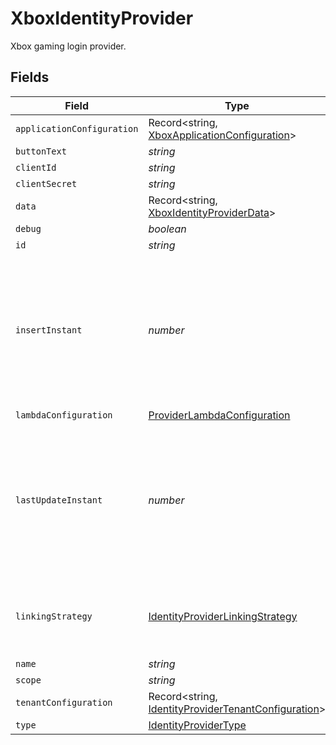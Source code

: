 # XboxIdentityProvider

Xbox gaming login provider.


## Fields

| Field                                                                                                             | Type                                                                                                              | Required                                                                                                          | Description                                                                                                       | Example                                                                                                           |
| ----------------------------------------------------------------------------------------------------------------- | ----------------------------------------------------------------------------------------------------------------- | ----------------------------------------------------------------------------------------------------------------- | ----------------------------------------------------------------------------------------------------------------- | ----------------------------------------------------------------------------------------------------------------- |
| `applicationConfiguration`                                                                                        | Record<string, [XboxApplicationConfiguration](../../models/shared/xboxapplicationconfiguration.md)>               | :heavy_minus_sign:                                                                                                | N/A                                                                                                               |                                                                                                                   |
| `buttonText`                                                                                                      | *string*                                                                                                          | :heavy_minus_sign:                                                                                                | N/A                                                                                                               |                                                                                                                   |
| `clientId`                                                                                                        | *string*                                                                                                          | :heavy_minus_sign:                                                                                                | N/A                                                                                                               |                                                                                                                   |
| `clientSecret`                                                                                                    | *string*                                                                                                          | :heavy_minus_sign:                                                                                                | N/A                                                                                                               |                                                                                                                   |
| `data`                                                                                                            | Record<string, [XboxIdentityProviderData](../../models/shared/xboxidentityproviderdata.md)>                       | :heavy_minus_sign:                                                                                                | N/A                                                                                                               |                                                                                                                   |
| `debug`                                                                                                           | *boolean*                                                                                                         | :heavy_minus_sign:                                                                                                | N/A                                                                                                               |                                                                                                                   |
| `id`                                                                                                              | *string*                                                                                                          | :heavy_minus_sign:                                                                                                | N/A                                                                                                               |                                                                                                                   |
| `insertInstant`                                                                                                   | *number*                                                                                                          | :heavy_minus_sign:                                                                                                | The number of milliseconds since the unix epoch: January 1, 1970 00:00:00 UTC. This value is always in UTC.       | 1659380719000                                                                                                     |
| `lambdaConfiguration`                                                                                             | [ProviderLambdaConfiguration](../../models/shared/providerlambdaconfiguration.md)                                 | :heavy_minus_sign:                                                                                                | N/A                                                                                                               |                                                                                                                   |
| `lastUpdateInstant`                                                                                               | *number*                                                                                                          | :heavy_minus_sign:                                                                                                | The number of milliseconds since the unix epoch: January 1, 1970 00:00:00 UTC. This value is always in UTC.       | 1659380719000                                                                                                     |
| `linkingStrategy`                                                                                                 | [IdentityProviderLinkingStrategy](../../models/shared/identityproviderlinkingstrategy.md)                         | :heavy_minus_sign:                                                                                                | The IdP behavior when no user link has been made yet.                                                             |                                                                                                                   |
| `name`                                                                                                            | *string*                                                                                                          | :heavy_minus_sign:                                                                                                | N/A                                                                                                               |                                                                                                                   |
| `scope`                                                                                                           | *string*                                                                                                          | :heavy_minus_sign:                                                                                                | N/A                                                                                                               |                                                                                                                   |
| `tenantConfiguration`                                                                                             | Record<string, [IdentityProviderTenantConfiguration](../../models/shared/identityprovidertenantconfiguration.md)> | :heavy_minus_sign:                                                                                                | N/A                                                                                                               |                                                                                                                   |
| `type`                                                                                                            | [IdentityProviderType](../../models/shared/identityprovidertype.md)                                               | :heavy_minus_sign:                                                                                                | N/A                                                                                                               |                                                                                                                   |